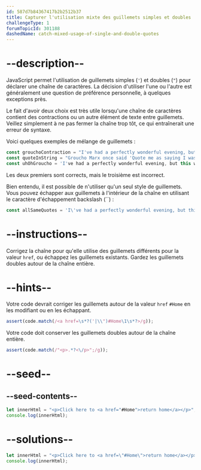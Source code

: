 ```yaml
---
id: 587d7b84367417b2b2512b37
title: Capturer l'utilisation mixte des guillemets simples et doubles
challengeType: 1
forumTopicId: 301188
dashedName: catch-mixed-usage-of-single-and-double-quotes
---
```


# --description--

JavaScript permet l'utilisation de guillemets simples (`'`) et doubles (`"`) pour déclarer une chaîne de caractères. La décision d'utiliser l'une ou l'autre est généralement une question de préférence personnelle, à quelques exceptions près.

Le fait d'avoir deux choix est très utile lorsqu'une chaîne de caractères contient des contractions ou un autre élément de texte entre guillemets. Veillez simplement à ne pas fermer la chaîne trop tôt, ce qui entraînerait une erreur de syntaxe.

Voici quelques exemples de mélange de guillemets :

```js
const grouchoContraction = "I've had a perfectly wonderful evening, but this wasn't it.";
const quoteInString = "Groucho Marx once said 'Quote me as saying I was mis-quoted.'";
const uhOhGroucho = 'I've had a perfectly wonderful evening, but this wasn't it.';
```

Les deux premiers sont corrects, mais le troisième est incorrect.

Bien entendu, il est possible de n'utiliser qu'un seul style de guillemets. Vous pouvez échapper aux guillemets à l'intérieur de la chaîne en utilisant le caractère d'échappement backslash (``) :

```js
const allSameQuotes = 'I\'ve had a perfectly wonderful evening, but this wasn\'t it.';
```

# --instructions--

Corrigez la chaîne pour qu'elle utilise des guillemets différents pour la valeur `href`, ou échappez les guillemets existants. Gardez les guillemets doubles autour de la chaîne entière.

# --hints--

Votre code devrait corriger les guillemets autour de la valeur `href` `#Home` en les modifiant ou en les échappant.

```js
assert(code.match(/<a href=\s*?('|\\")#Home\1\s*?>/g));
```

Votre code doit conserver les guillemets doubles autour de la chaîne entière.

```js
assert(code.match(/"<p>.*?<\/p>";/g));
```

# --seed--

## --seed-contents--

```js
let innerHtml = "<p>Click here to <a href="#Home">return home</a></p>";
console.log(innerHtml);
```

# --solutions--

```js
let innerHtml = "<p>Click here to <a href=\"#Home\">return home</a></p>";
console.log(innerHtml);
```
